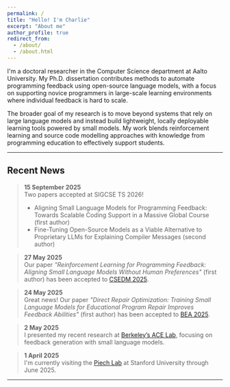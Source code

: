 ```yaml
---
permalink: /
title: "Hello! I'm Charlie"
excerpt: "About me"
author_profile: true
redirect_from: 
  - /about/
  - /about.html
---
```


I'm a doctoral researcher in the Computer Science department at Aalto University. My Ph.D. dissertation contributes methods to automate programming feedback using open-source language models, with a focus on supporting novice programmers in large-scale learning environments where individual feedback is hard to scale.

The broader goal of my research is to move beyond systems that rely on large language models and instead build lightweight, locally deployable learning tools powered by small models. My work blends reinforcement learning and source code modelling approaches with knowledge from programming education to effectively support students.


---

## Recent News

> **15 September 2025**  
> Two papers accepted at SIGCSE TS 2026!
> * Aligning Small Language Models for Programming Feedback: Towards Scalable Coding Support in a Massive Global Course (first author)
> * Fine-Tuning Open-Source Models as a Viable Alternative to Proprietary LLMs for Explaining Compiler Messages (second author)

> **27 May 2025**  
> Our paper *"Reinforcement Learning for Programming Feedback: Aligning Small Language Models Without Human Preferences"* (first author) has been accepted to [CSEDM 2025](https://sites.google.com/view/csedm-workshop-edm25/home).

> **24 May 2025**  
> Great news! Our paper *"Direct Repair Optimization: Training Small Language Models for Educational Program Repair Improves Feedback Abilities"* (first author) has been accepted to [BEA 2025](https://sig-edu.org/bea/2025).

> **2 May 2025**  
> I presented my recent research at [Berkeley’s ACE Lab](https://acelab.berkeley.edu/), focusing on feedback generation with small language models.

> **1 April 2025**  
> I'm currently visiting the [Piech Lab](https://piechlab.stanford.edu/) at Stanford University through June 2025.

---
